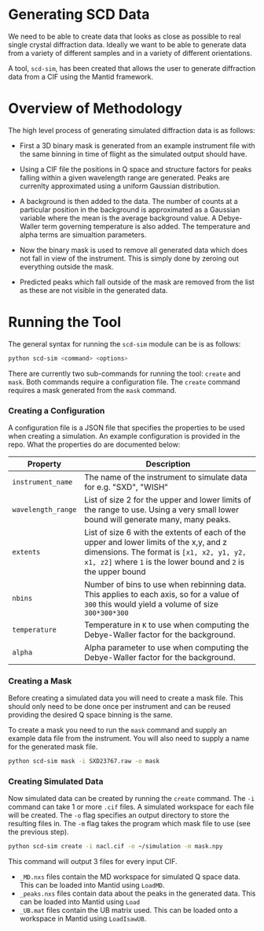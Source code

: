 Generating SCD Data
===================

We need to be able to create data that looks as close as possible to real single
crystal diffraction data. Ideally we want to be able to generate data from a
variety of different samples and in a variety of different orientations.

A tool, `scd-sim`, has been created that allows the user to generate diffraction
data from a CIF using the Mantid framework.

Overview of Methodology
=======================

The high level process of generating simulated diffraction data is as follows:
- First a 3D binary mask is generated from an example instrument file with the
same binning in time of flight as the simulated output should have.

- Using a CIF file the positions in Q space and structure factors for peaks
falling within a given wavelength range are generated. Peaks are currenlty
approximated using a uniform Gaussian distribution.

- A background is then added to the data. The number of counts at a particular
position in the background is approximated as a Gaussian variable where the
mean is the average background value. A Debye-Waller term governing temperature
is also added. The temperature and alpha terms are simualtion parameters.

- Now the binary mask is used to remove all generated data which does not fall
in view of the instrument. This is simply done by zeroing out everything
outside the mask.

- Predicted peaks which fall outside of the mask are removed from the list as
these are not visible in the generated data.


Running the Tool
================

The general syntax for running the `scd-sim` module can be is as follows:

```bash
python scd-sim <command> <options>
```

There are currently two sub-commands for running the tool: `create` and `mask`.
Both commands require a configuration file. The `create` command requires a mask
generated from the `mask` command.

### Creating a Configuration
A configuration file is a JSON file that specifies the properties to be used
when creating a simulation. An example configuration is provided in the repo.
What the properties do are documented below:

| Property           | Description                                                        |
|--------------------|--------------------------------------------------------------------|
| `instrument_name`  | The name of the instrument to simulate data for e.g. "SXD", "WISH" |
| `wavelength_range` | List of size 2 for the upper and lower limits of the range to use. Using a very small lower bound will generate many, many peaks. |
| `extents` | List of size 6 with the extents of each of the upper and lower limits of the x,y, and z dimensions. The format is `[x1, x2, y1, y2, x1, z2]` where `1` is the lower bound and `2` is the upper bound |
| `nbins` | Number of bins to use when rebinning data. This applies to each axis, so for a value of `300` this would yield a volume of size` 300*300*300` |
| `temperature` | Temperature in `K` to use when computing the Debye-Waller factor for the background. |
| `alpha` | Alpha parameter to use when computing the Debye-Waller factor for the background. |


### Creating a Mask

Before creating a simulated data you will need to create a mask file. This
should only need to be done once per instrument and can be reused providing the
desired Q space binning is the same.

To create a mask you need to run the `mask` command and supply an example data
file from the instrument.  You will also need to supply a name for the
generated mask file.

```bash
python scd-sim mask -i SXD23767.raw -o mask
```

### Creating Simulated Data

Now simulated data can be created by running the `create` command. The `-i`
command can take 1 or more `.cif` files. A simulated workspace for each file
will be created.  The `-o` flag specifies an output directory to store the
resulting files in. The `-m` flag takes the program which mask file to use (see 
the previous step).

```bash
python scd-sim create -i nacl.cif -o ~/simulation -m mask.npy
```

This command will output 3 files for every input CIF.
 - `_MD.nxs` files contain the MD workspace for simulated Q space data. This
 can be loaded into Mantid using `LoadMD`.
 - `_peaks.nxs` files contain data about the peaks in the generated data. This
 can be loaded into Mantid using `Load`
 - `_UB.mat` files contain the UB matrix used. This can be loaded onto a
 workspace in Mantid using `LoadIsawUB`.

